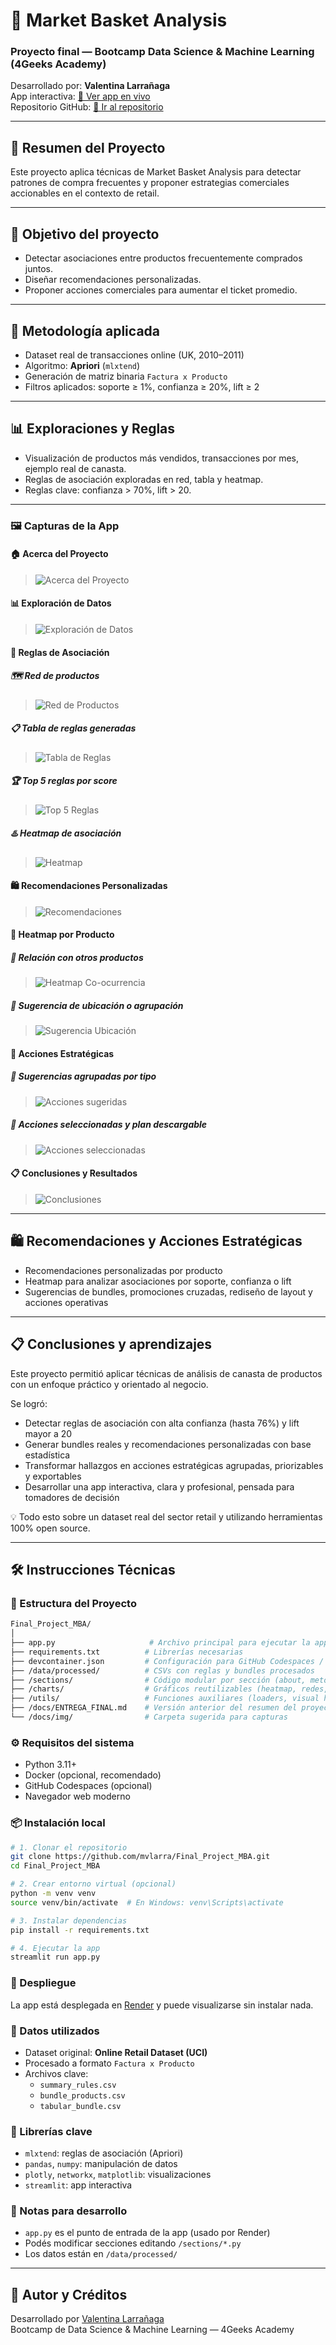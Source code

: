 # 🛒 Market Basket Analysis

### Proyecto final — Bootcamp Data Science & Machine Learning (4Geeks Academy)

Desarrollado por: **Valentina Larrañaga**\
App interactiva: [🔗 Ver app en vivo](https://market-basket-analysis-xb0x.onrender.com/)\
Repositorio GitHub: [📁 Ir al repositorio](https://github.com/mvlarra/Final_Project_MBA)

---

## 📘 Resumen del Proyecto

Este proyecto aplica técnicas de Market Basket Analysis para detectar patrones de compra frecuentes y proponer estrategias comerciales accionables en el contexto de retail.

---

## 🎯 Objetivo del proyecto

- Detectar asociaciones entre productos frecuentemente comprados juntos.
- Diseñar recomendaciones personalizadas.
- Proponer acciones comerciales para aumentar el ticket promedio.

---

## 🔎 Metodología aplicada

- Dataset real de transacciones online (UK, 2010–2011)
- Algoritmo: **Apriori** (`mlxtend`)
- Generación de matriz binaria `Factura x Producto`
- Filtros aplicados: soporte ≥ 1%, confianza ≥ 20%, lift ≥ 2

---

## 📊 Exploraciones y Reglas

- Visualización de productos más vendidos, transacciones por mes, ejemplo real de canasta.
- Reglas de asociación exploradas en red, tabla y heatmap.
- Reglas clave: confianza > 70%, lift > 20.

---

### 🖼️ Capturas de la App

#### 🏠 Acerca del Proyecto
>![Acerca del Proyecto](docs/img/1_home.png)


#### 📊 Exploración de Datos
>![Exploración de Datos](docs/img/2_exploracion.png)

#### 🔗 Reglas de Asociación

##### 🗺️ Red de productos
>![Red de Productos](docs/img/3_Red_de_Productos.png)

##### 📋 Tabla de reglas generadas
>![Tabla de Reglas](docs/img/3_Tabla_de_Reglas.png)

##### 🏆 Top 5 reglas por score
>![Top 5 Reglas](docs/img/3_Top5_by_Score.png)

##### ♨️ Heatmap de asociación
>![Heatmap](docs/img/3_Headmap.png)

#### 🛍 Recomendaciones Personalizadas
>![Recomendaciones](docs/img/4_recomendaciones.png)

#### 📌 Heatmap por Producto

##### 🎯 Relación con otros productos
>![Heatmap Co-ocurrencia](docs/img/5_Headmap_Co-ocurrencia.png)

##### 📍 Sugerencia de ubicación o agrupación
>![Sugerencia Ubicación](docs/img/5_Headmap_Co-ocurrencia_2.png)


#### 💼 Acciones Estratégicas


##### 🧩 Sugerencias agrupadas por tipo
>![Acciones sugeridas](docs/img/6_acciones_sugeridas.png)

##### 🧾 Acciones seleccionadas y plan descargable
>![Acciones seleccionadas](docs/img/6_acciones_seleccionadas.png)



#### 📋 Conclusiones y Resultados
>![Conclusiones](docs/img/7_conclusiones.png)



---

## 🛍️ Recomendaciones y Acciones Estratégicas

- Recomendaciones personalizadas por producto
- Heatmap para analizar asociaciones por soporte, confianza o lift
- Sugerencias de bundles, promociones cruzadas, rediseño de layout y acciones operativas

---

## 📋 Conclusiones y aprendizajes

Este proyecto permitió aplicar técnicas de análisis de canasta de productos con un enfoque práctico y orientado al negocio.

Se logró:
- Detectar reglas de asociación con alta confianza (hasta 76%) y lift mayor a 20
- Generar bundles reales y recomendaciones personalizadas con base estadística
- Transformar hallazgos en acciones estratégicas agrupadas, priorizables y exportables
- Desarrollar una app interactiva, clara y profesional, pensada para tomadores de decisión

💡 Todo esto sobre un dataset real del sector retail y utilizando herramientas 100% open source.

---

## 🛠️ Instrucciones Técnicas

### 📁 Estructura del Proyecto

```bash
Final_Project_MBA/
│
├── app.py                     # Archivo principal para ejecutar la app Streamlit
├── requirements.txt          # Librerías necesarias
├── devcontainer.json         # Configuración para GitHub Codespaces / Docker
├── /data/processed/          # CSVs con reglas y bundles procesados
├── /sections/                # Código modular por sección (about, metodología, reglas, etc.)
├── /charts/                  # Gráficos reutilizables (heatmap, redes, etc.)
├── /utils/                   # Funciones auxiliares (loaders, visual helpers)
├── /docs/ENTREGA_FINAL.md    # Versión anterior del resumen del proyecto
└── /docs/img/                # Carpeta sugerida para capturas
```

### ⚙️ Requisitos del sistema

- Python 3.11+
- Docker (opcional, recomendado)
- GitHub Codespaces (opcional)
- Navegador web moderno

### 📦 Instalación local

```bash
# 1. Clonar el repositorio
git clone https://github.com/mvlarra/Final_Project_MBA.git
cd Final_Project_MBA

# 2. Crear entorno virtual (opcional)
python -m venv venv
source venv/bin/activate  # En Windows: venv\Scripts\activate

# 3. Instalar dependencias
pip install -r requirements.txt

# 4. Ejecutar la app
streamlit run app.py
```

### 🚀 Despliegue

La app está desplegada en [Render](https://market-basket-analysis-xb0x.onrender.com/) y puede visualizarse sin instalar nada.

### 🧪 Datos utilizados

- Dataset original: **Online Retail Dataset (UCI)**
- Procesado a formato `Factura x Producto`
- Archivos clave:
  - `summary_rules.csv`
  - `bundle_products.csv`
  - `tabular_bundle.csv`

### 🧰 Librerías clave

- `mlxtend`: reglas de asociación (Apriori)
- `pandas`, `numpy`: manipulación de datos
- `plotly`, `networkx`, `matplotlib`: visualizaciones
- `streamlit`: app interactiva

### 📌 Notas para desarrollo

- `app.py` es el punto de entrada de la app (usado por Render)
- Podés modificar secciones editando `/sections/*.py`
- Los datos están en `/data/processed/`

---

## 👤 Autor y Créditos

Desarrollado por [Valentina Larrañaga](https://www.linkedin.com/in/valentinalarranaga)  
Bootcamp de Data Science & Machine Learning — 4Geeks Academy

